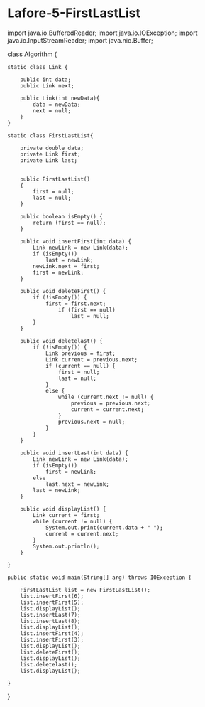 # Lafore-5-FirstLastList

import java.io.BufferedReader;
import java.io.IOException;
import java.io.InputStreamReader;
import java.nio.Buffer;

class Algorithm {

    static class Link {

        public int data;
        public Link next;

        public Link(int newData){
            data = newData;
            next = null;
        }
    }

    static class FirstLastList{

        private double data;
        private Link first;
        private Link last;


        public FirstLastList()
        {
            first = null;
            last = null;
        }

        public boolean isEmpty() {
            return (first == null);
        }

        public void insertFirst(int data) {
            Link newLink = new Link(data);
            if (isEmpty())
                last = newLink;
            newLink.next = first;
            first = newLink;
        }

        public void deleteFirst() {
            if (!isEmpty()) {
                first = first.next;
                    if (first == null)
                        last = null;
            }
        }

        public void deletelast() {
            if (!isEmpty()) {
                Link previous = first;
                Link current = previous.next;
                if (current == null) {
                    first = null;
                    last = null;
                }
                else {
                    while (current.next != null) {
                        previous = previous.next;
                        current = current.next;
                    }
                    previous.next = null;
                }
            }
        }

        public void insertLast(int data) {
            Link newLink = new Link(data);
            if (isEmpty())
                first = newLink;
            else
                last.next = newLink;
            last = newLink;
        }

        public void displayList() {
            Link current = first;
            while (current != null) {
                System.out.print(current.data + " ");
                current = current.next;
            }
            System.out.println();
        }

    }

    public static void main(String[] arg) throws IOException {

        FirstLastList list = new FirstLastList();
        list.insertFirst(6);
        list.insertFirst(5);
        list.displayList();
        list.insertLast(7);
        list.insertLast(8);
        list.displayList();
        list.insertFirst(4);
        list.insertFirst(3);
        list.displayList();
        list.deleteFirst();
        list.displayList();
        list.deletelast();
        list.displayList();

    }
}
